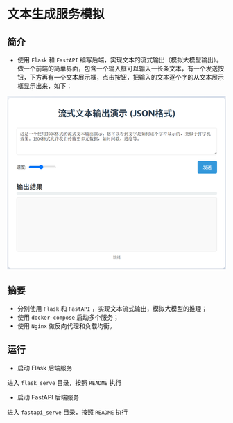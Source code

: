 # 文本生成服务模拟

## 简介

- 使用 `Flask` 和 `FastAPI` 编写后端，实现文本的流式输出（模拟大模型输出）。做一个前端的简单界面，包含一个输入框可以输入一长条文本，有一个发送按钮，下方再有一个文本展示框，点击按钮，把输入的文本逐个字的从文本展示框显示出来，如下：

![界面](./pictures/界面.png)

## 摘要

- 分别使用 `Flask` 和 `FastAPI` ，实现文本流式输出，模拟大模型的推理；
- 使用 `docker-compose` 启动多个服务；
- 使用 `Nginx` 做反向代理和负载均衡。

## 运行

- 启动 Flask 后端服务

进入 `flask_serve` 目录，按照 `README` 执行

- 启动 FastAPI 后端服务


进入 `fastapi_serve` 目录，按照 `README` 执行
















